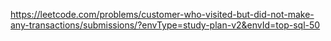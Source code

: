 https://leetcode.com/problems/customer-who-visited-but-did-not-make-any-transactions/submissions/?envType=study-plan-v2&envId=top-sql-50